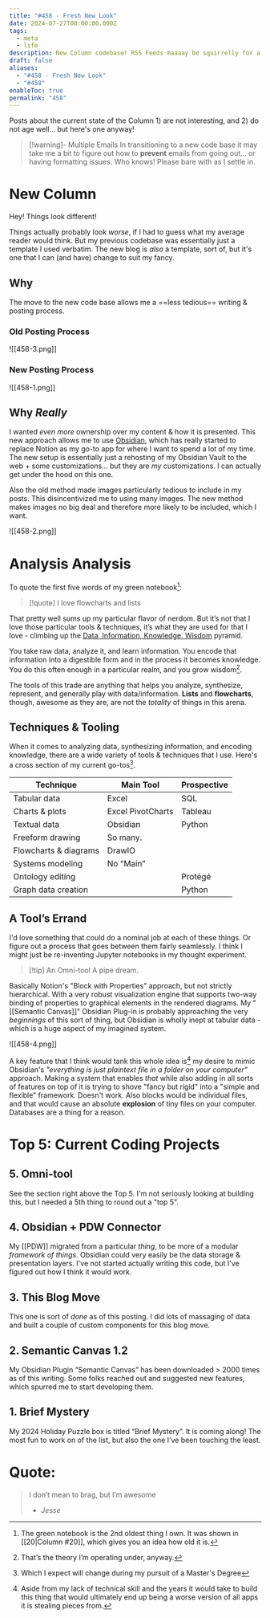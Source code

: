 ```yaml
---
title: "#458 - Fresh New Look"
date: 2024-07-27T00:00:00.000Z
tags:
  - meta
  - life
description: New Column codebase! RSS Feeds maaaay be squirrelly for a bit. Who knows.
draft: false
aliases:
  - "#458 - Fresh New Look"
  - "#458"
enableToc: true
permalink: "458"
---
```

Posts about the current state of the Column 1) are not interesting, and 2) do not age well... but here's one anyway!

> [!warning]- Multiple Emails
> In transitioning to a new code base it may take me a bit to figure out how to **prevent** emails from going out... or having formatting issues. Who knows! Please bare with as I settle in.
# New Column
Hey! Things look different! 

Things actually probably look *worse*, if I had to guess what my average reader would think. But my previous codebase was essentially just a template I used verbatim. The new blog is *also* a template, sort of, but it's one that I can (and have) change to suit my fancy.
## Why
The move to the new code base allows me a ==less tedious== writing & posting process.
### Old Posting Process
![[458-3.png]]
### New Posting Process
![[458-1.png]]
## Why *Really*
I wanted *even more* ownership over my content & how it is presented. This new approach allows me to use [Obsidian](https://gillespedia.com/Obsidian), which has really started to replace Notion as my go-to app for where I want to spend a lot of my time. The new setup is essentially just a rehosting of my Obsidian Vault to the web + some customizations... but they are *my* customizations. I can actually get under the hood on this one.

Also the old method made images particularly tedious to include in my posts. This disincentivized me to using many images. The new method makes images no big deal and therefore more likely to be included, which I want.

![[458-2.png]]
# Analysis Analysis
To quote the first five words of my green notebook[^1]:

> [!quote] I love flowcharts and lists

That pretty well sums up my particular flavor of nerdom. But it’s not that I love those particular tools & techniques, it’s what they are used for that I love - climbing up the [Data, Information, Knowledge, Wisdom](https://gillespedia.com/Data%2C+Information%2C+Knowledge%2C+Wisdom+Pyramid#Wisdom) pyramid.

You take raw data, analyze it, and learn information. You encode that information into a digestible form and in the process it becomes knowledge. You do this often enough in a particular realm, and you grow wisdom[^2].

The tools of this trade are anything that helps you analyze, synthesize, represent, and generally play with data/information. **Lists** and **flowcharts**, though, awesome as they are, are not the *totality* of things in this arena. 
## Techniques & Tooling
When it comes to analyzing data, synthesizing information, and encoding knowledge, there are a wide variety of tools & techniques that I use. Here's a cross section of my current go-tos[^3].

| Technique             | Main Tool         | Prospective |
| --------------------- | ----------------- | ----------- |
| Tabular data          | Excel             | SQL         |
| Charts & plots        | Excel PivotCharts | Tableau     |
| Textual data          | Obsidian          | Python      |
| Freeform drawing      | So many.          |             |
| Flowcharts & diagrams | DrawIO            |             |
| Systems modeling      | No “Main”         |             |
| Ontology editing      |                   | Protégé     |
| Graph data creation   |                   | Python      |

## A Tool’s Errand
I'd love something that could do a nominal job at each of these things. Or figure out a process that goes between them fairly seamlessly. I think I might just be re-inventing Jupyter notebooks in my thought experiment.

> [!tip] An Omni-tool
> A pipe dream.

Basically Notion's "Block with Properties" approach, but not strictly hierarchical. With a very robust visualization engine that supports two-way binding of properties to graphical elements in the rendered diagrams. My "[[Semantic Canvas]]" Obsidian Plug-in is probably approaching the very *beginnings* of this sort of thing, but Obsidian is wholly inept at tabular data - which is a huge aspect of my imagined system.

![[458-4.png]]

A key feature that I think would tank this whole idea is[^4] my desire to mimic Obsidian's *"everything is just plaintext file in a folder on your computer"* approach. Making a system that enables *that* while also adding in all sorts of features on top of it is trying to shove "fancy but rigid" into a "simple and flexible" framework. Doesn't work. Also blocks would be individual files, and that would cause an absolute **explosion** of tiny files on your computer. Databases are a thing for a reason. 
# Top 5: Current Coding Projects
## 5. Omni-tool
See the section right above the Top 5. I'm not seriously looking at building this, but I needed a 5th thing to round out a "top 5".
## 4. Obsidian + PDW Connector
My [[PDW]] migrated from a particular *thing*, to be more of a modular *framework of things*. Obsidian could very easily be the data storage & presentation layers. I've not started actually writing this code, but I've figured out how I think it would work.
## 3. This Blog Move
This one is sort of *done* as of this posting. I did lots of massaging of data and built a couple of custom components for this blog move. 
## 2. Semantic Canvas 1.2
My Obsidian Plugin “Semantic Canvas” has been downloaded > 2000 times as of this writing. Some folks reached out and suggested new features, which spurred me to start developing them. 
## 1. Brief Mystery
My 2024 Holiday Puzzle box is titled “Brief Mystery”. It is coming along! The most fun to work on of the list, but also the one I’ve been touching the least.
# Quote:
> I don’t mean to brag, but I’m awesome
> - <cite>Jesse</cite>

[^1]: The green notebook is the 2nd oldest thing I own. It was shown in [[20|Column #20]], which gives you an idea how old it is.
[^2]: That’s the theory I’m operating under, anyway.
[^3]: Which I expect will change during my pursuit of a Master's Degree
[^4]: Aside from my lack of technical skill and the years it would take to build this thing that would ultimately end up being a worse version of all apps it is stealing pieces from.